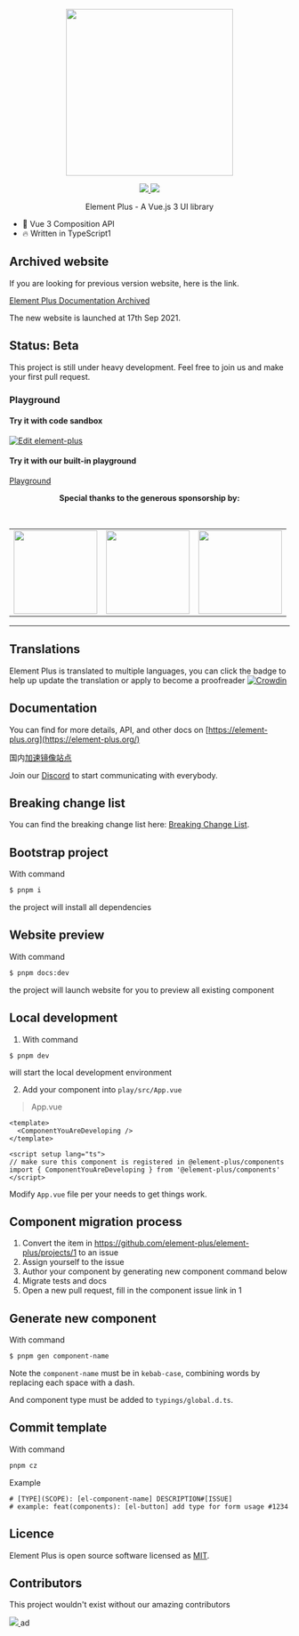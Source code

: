 <p align="center">
  <img width="300px" src="https://user-images.githubusercontent.com/10731096/95823103-9ce15780-0d5f-11eb-8010-1bd1b5910d4f.png">
</p>

<p align="center">
  <a href="https://www.npmjs.org/package/element-plus">
    <img src="https://img.shields.io/npm/v/element-plus.svg">
  </a>
  <a href="https://npmcharts.com/compare/element-plus?minimal=true">
    <img src="http://img.shields.io/npm/dm/element-plus.svg">
  </a>
  <br>
</p>

<p align="center">Element Plus - A Vue.js 3 UI library</p>

- 💪 Vue 3 Composition API
- 🔥 Written in TypeScript1

## Archived website

If you are looking for previous version website, here is the link.

[Element Plus Documentation Archived](https://github.com/element-plus/doc-archive)

The new website is launched at 17th Sep 2021.

## Status: Beta

This project is still under heavy development. Feel free to join us and make your first pull request.

### Playground

#### Try it with code sandbox

[![Edit element-plus](https://codesandbox.io/static/img/play-codesandbox.svg)](https://codesandbox.io/s/element-plus-demo-dxtcr)

#### Try it with our built-in playground

[Playground](https://play.element-plus.org/)

<p align="center">
  <b>Special thanks to the generous sponsorship by:</b>
</p>
<br/>
<table align="center" cellspacing="0" cellpadding="0">
  <tbody>
    <tr>
      <td align="center" valign="middle">
        <a href="https://www.jnpfsoft.com/index.html?from=elementUI" target="_blank">
          <img width="150px" src="https://user-images.githubusercontent.com/17680888/140337374-59b3cb43-c1d3-449e-9757-2503de56f8e2.png">
        </a>
      </td>
      <td align="center" valign="middle">
        <a href="https://bit.dev/?from=element-ui" target="_blank">
          <img width="150px" src="https://user-images.githubusercontent.com/10095631/41342907-e44e7196-6f2f-11e8-92f2-47702dc8f059.png">
        </a>
      </td>
      <td align="center" valign="middle">
        <a href="https://www.renren.io/?from=element-ui" target="_blank">
          <img width="150px" src="https://user-images.githubusercontent.com/82012629/126620778-0d8ab509-018a-45d7-b8de-a5bac2ad519a.png">
        </a>
      </td>
    </tr>
  </tbody>
</table>

---

## Translations

Element Plus is translated to multiple languages, you can click the badge to help up update the translation or apply to become
a proofreader [![Crowdin](https://badges.crowdin.net/element-plus/localized.svg)](https://crowdin.com/project/element-plus)

## Documentation

You can find for more details, API, and other docs on [https://element-plus.org](https://element-plus.org/)

国内[加速镜像站点](https://element-plus.gitee.io/)

Join our [Discord](https://discord.link/ElementPlus) to start communicating with everybody.

## Breaking change list

You can find the breaking change list here: [Breaking Change List](https://github.com/element-plus/element-plus/issues/162).

## Bootstrap project

With command

```bash
$ pnpm i
```

the project will install all dependencies

## Website preview

With command

```bash
$ pnpm docs:dev
```

the project will launch website for you to preview all existing component

## Local development

1. With command

```shell
$ pnpm dev
```

will start the local development environment

2. Add your component into `play/src/App.vue`

> App.vue

```vue
<template>
  <ComponentYouAreDeveloping />
</template>

<script setup lang="ts">
// make sure this component is registered in @element-plus/components
import { ComponentYouAreDeveloping } from '@element-plus/components'
</script>
```

Modify `App.vue` file per your needs to get things work.

## Component migration process

1. Convert the item in https://github.com/element-plus/element-plus/projects/1 to an issue
2. Assign yourself to the issue
3. Author your component by generating new component command below
4. Migrate tests and docs
5. Open a new pull request, fill in the component issue link in 1

## Generate new component

With command

```bash
$ pnpm gen component-name
```

Note the `component-name` must be in `kebab-case`, combining words by replacing each space with a dash.

And component type must be added to `typings/global.d.ts`.

## Commit template

With command

```bash
pnpm cz
```

Example

```
# [TYPE](SCOPE): [el-component-name] DESCRIPTION#[ISSUE]
# example: feat(components): [el-button] add type for form usage #1234
```

## Licence

Element Plus is open source software licensed as
[MIT](https://github.com/element-plus/element-plus/blob/master/LICENSE).

## Contributors

This project wouldn't exist without our amazing contributors

<a href="https://github.com/element-plus/element-plus/graphs/contributors">
  <img src="https://contrib.rocks/image?repo=element-plus/element-plus" />
</a>ad
